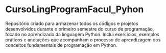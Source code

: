# CursoLingProgramFacul_Pyhon
Repositório criado para armazenar todos os códigos e projetos desenvolvidos durante o primeiro semestre do curso de programação, focado no aprendizado da linguagem Python. Inclui exercícios, exemplos práticos e anotações que acompanham o processo de aprendizagem dos conceitos fundamentais de programação em Python.
